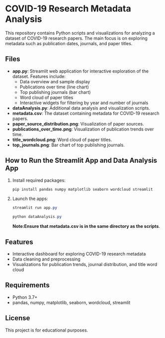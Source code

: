 # COVID-19 Research Metadata Analysis

This repository contains Python scripts and visualizations for analyzing a dataset of COVID-19 research papers. The main focus is on exploring metadata such as publication dates, journals, and paper titles.

## Files

- **app.py**: Streamlit web application for interactive exploration of the dataset. Features include:
  - Data overview and sample display
  - Publications over time (line chart)
  - Top publishing journals (bar chart)
  - Word cloud of paper titles
  - Interactive widgets for filtering by year and number of journals
- **dataAnalysis.py**: Additional data analysis and visualization scripts.
- **metadata.csv**: The dataset containing metadata for COVID-19 research papers.
- **paper_source_distribution.png**: Visualization of paper sources.
- **publications_over_time.png**: Visualization of publication trends over time.
- **title_wordcloud.png**: Word cloud of paper titles.
- **top_journals.png**: Bar chart of top publishing journals.

## How to Run the Streamlit App and Data Analysis App

1. Install required packages:
   ```powershell
   pip install pandas numpy matplotlib seaborn wordcloud streamlit
   ```
2. Launch the apps:
   ```powershell
   streamlit run app.py
   ```
   ```powershell
   python dataAnalysis.py
   ```
   **Note:Ensure that metadata.csv is in the same directory as the scripts**.

## Features

- Interactive dashboard for exploring COVID-19 research metadata
- Data cleaning and preprocessing
- Visualizations for publication trends, journal distribution, and title word cloud

## Requirements
- Python 3.7+
- pandas, numpy, matplotlib, seaborn, wordcloud, streamlit

## License
This project is for educational purposes.

